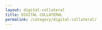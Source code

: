 ```yaml
---
layout: digital-collateral
title: DIGITAL COLLATERAL
permalink: /category/digital-collateral/
---
```


